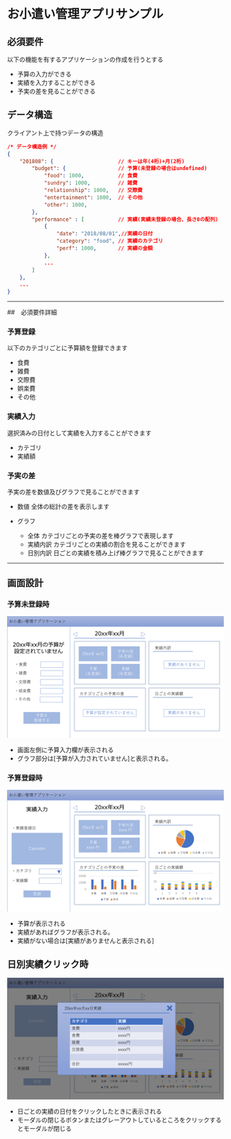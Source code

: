 お小遣い管理アプリサンプル
====

## 必須要件

以下の機能を有するアプリケーションの作成を行うとする

- 予算の入力ができる
- 実績を入力することができる
- 予実の差を見ることができる

## データ構造
クライアント上で持つデータの構造  

```json
/* データ構造例 */
{
    "201808": {                     // キーは年(4桁)+月(2桁)
        "budget": {                 // 予算(未登録の場合はundefined)
            "food": 1000,           // 食費
            "sundry": 1000,         // 雑費
            "relationship": 1000,   // 交際費
            "entertainment": 1000,  // その他
            "other": 1000,
        },
        "performance" : [           // 実績(実績未登録の場合、長さ0の配列)
            {
                "date": "2018/08/01",//実績の日付 
                "category": "food", // 実績のカテゴリ
                "perf": 1000,       // 実績の金額
            },
            ...
        ]  
    },
    ...
}
```

----

##　必須要件詳細

### 予算登録

以下のカテゴリごとに予算額を登録できます
    
- 食費
- 雑費
- 交際費
- 娯楽費
- その他

### 実績入力

選択済みの日付として実績を入力することができます

- カテゴリ
- 実績額


### 予実の差

予実の差を数値及びグラフで見ることができます

- 数値
    全体の総計の差を表示します

- グラフ
    - 全体
        カテゴリごとの予実の差を棒グラフで表現します
    - 実績内訳
        カテゴリごとの実績の割合を見ることができます
    - 日別内訳
        日ごとの実績を積み上げ棒グラフで見ることができます

----

## 画面設計

### 予算未登録時
![予算未登録時画像](./images/Slide1.PNG)

- 画面左側に予算入力欄が表示される
- グラフ部分は[予算が入力されていません]と表示される。

### 予算登録時
![予算登録時画像](./images/Slide2.PNG)

- 予算が表示される
- 実績があればグラフが表示される。
- 実績がない場合は[実績がありませんと表示される]

## 日別実績クリック時
![日別実績クリック時](./images/Slide3.PNG)

- 日ごとの実績の日付をクリックしたときに表示される
- モーダルの閉じるボタンまたはグレーアウトしているところをクリックするとモーダルが閉じる
